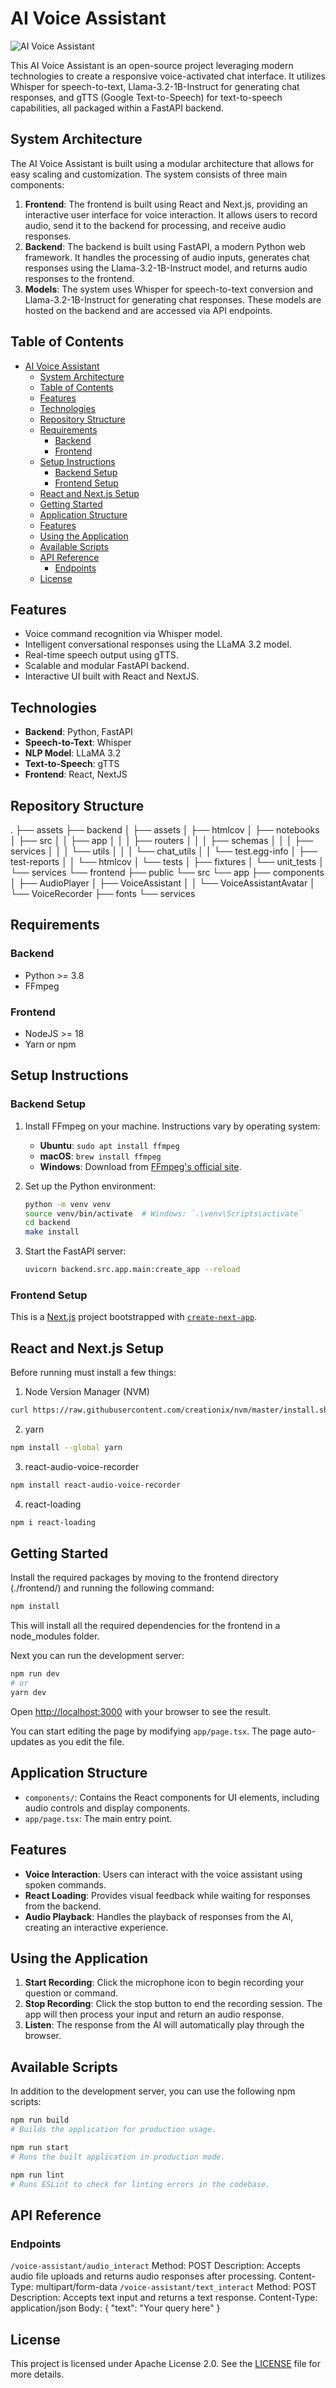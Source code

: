 # AI Voice Assistant

![AI Voice Assistant](assets/ai-voice-assistant.png)


This AI Voice Assistant is an open-source project leveraging modern technologies to create a responsive voice-activated chat interface. It utilizes Whisper for speech-to-text, Llama-3.2-1B-Instruct for generating chat responses, and gTTS (Google Text-to-Speech) for text-to-speech capabilities, all packaged within a FastAPI backend.

## System Architecture
The AI Voice Assistant is built using a modular architecture that allows for easy scaling and customization. The system consists of three main components:

1. **Frontend**: The frontend is built using React and Next.js, providing an interactive user interface for voice interaction. It allows users to record audio, send it to the backend for processing, and receive audio responses.
2. **Backend**: The backend is built using FastAPI, a modern Python web framework. It handles the processing of audio inputs, generates chat responses using the Llama-3.2-1B-Instruct model, and returns audio responses to the frontend.
3. **Models**: The system uses Whisper for speech-to-text conversion and Llama-3.2-1B-Instruct for generating chat responses. These models are hosted on the backend and are accessed via API endpoints.



## Table of Contents

- [AI Voice Assistant](#ai-voice-assistant)
  - [System Architecture](#system-architecture)
  - [Table of Contents](#table-of-contents)
  - [Features](#features)
  - [Technologies](#technologies)
  - [Repository Structure](#repository-structure)
  - [Requirements](#requirements)
    - [Backend](#backend)
    - [Frontend](#frontend)
  - [Setup Instructions](#setup-instructions)
    - [Backend Setup](#backend-setup)
    - [Frontend Setup](#frontend-setup)
  - [React and Next.js Setup](#react-and-nextjs-setup)
  - [Getting Started](#getting-started)
  - [Application Structure](#application-structure)
  - [Features](#features-1)
  - [Using the Application](#using-the-application)
  - [Available Scripts](#available-scripts)
  - [API Reference](#api-reference)
    - [Endpoints](#endpoints)
  - [License](#license)

## Features

- Voice command recognition via Whisper model.
- Intelligent conversational responses using the LLaMA 3.2 model.
- Real-time speech output using gTTS.
- Scalable and modular FastAPI backend.
- Interactive UI built with React and NextJS.

## Technologies

- **Backend**: Python, FastAPI
- **Speech-to-Text**: Whisper
- **NLP Model**: LLaMA 3.2
- **Text-to-Speech**: gTTS
- **Frontend**: React, NextJS

## Repository Structure
.
├── assets
├── backend
│   ├── assets
│   ├── htmlcov
│   ├── notebooks
│   ├── src
│   │   ├── app
│   │   │   ├── routers
│   │   │   ├── schemas
│   │   │   ├── services
│   │   │   └── utils
│   │   │       └── chat_utils
│   │   └── test.egg-info
│   ├── test-reports
│   │   └── htmlcov
│   └── tests
│       ├── fixtures
│       └── unit_tests
│           └── services
└── frontend
    ├── public
    └── src
        └── app
            ├── components
            │   ├── AudioPlayer
            │   ├── VoiceAssistant
            │   │   └── VoiceAssistantAvatar
            │   └── VoiceRecorder
            ├── fonts
            └── services

## Requirements

### Backend

- Python >= 3.8
- FFmpeg

### Frontend

- NodeJS >= 18
- Yarn or npm

## Setup Instructions

### Backend Setup

1. Install FFmpeg on your machine. Instructions vary by operating system:
   - **Ubuntu**: `sudo apt install ffmpeg`
   - **macOS**: `brew install ffmpeg`
   - **Windows**: Download from [FFmpeg's official site](https://ffmpeg.org/download.html).

2. Set up the Python environment:
   ```bash
   python -m venv venv
   source venv/bin/activate  # Windows: `.\venv\Scripts\activate`
   cd backend
   make install
   ```

3. Start the FastAPI server:
   ```bash
   uvicorn backend.src.app.main:create_app --reload
   ```

### Frontend Setup
This is a [Next.js](https://nextjs.org) project bootstrapped with [`create-next-app`](https://nextjs.org/docs/app/api-reference/cli/create-next-app).

## React and Next.js Setup
Before running must install a few things:
1) Node Version Manager (NVM)
```bash
curl https://raw.githubusercontent.com/creationix/nvm/master/install.sh | bash
```
2) yarn
```bash
npm install --global yarn
```
3) react-audio-voice-recorder
```bash
npm install react-audio-voice-recorder
```
4) react-loading
```bash
npm i react-loading
```

## Getting Started
Install the required packages by moving to the frontend directory (./frontend/) and running the following command:
```bash
npm install
```
This will install all the required dependencies for the frontend in a node_modules folder.

Next you can run the development server:

```bash
npm run dev
# or
yarn dev
```

Open [http://localhost:3000](http://localhost:3000) with your browser to see the result.

You can start editing the page by modifying `app/page.tsx`. The page auto-updates as you edit the file.

## Application Structure

- `components/`: Contains the React components for UI elements, including audio controls and display components.
- `app/page.tsx`: The main entry point.

## Features

- **Voice Interaction**: Users can interact with the voice assistant using spoken commands.
- **React Loading**: Provides visual feedback while waiting for responses from the backend.
- **Audio Playback**: Handles the playback of responses from the AI, creating an interactive experience.

## Using the Application

1. **Start Recording**: Click the microphone icon to begin recording your question or command.
2. **Stop Recording**: Click the stop button to end the recording session. The app will then process your input and return an audio response.
3. **Listen**: The response from the AI will automatically play through the browser.

## Available Scripts

In addition to the development server, you can use the following npm scripts:

```bash
npm run build
# Builds the application for production usage.

npm run start
# Runs the built application in production mode.

npm run lint
# Runs ESLint to check for linting errors in the codebase.
```

## API Reference
### Endpoints
```/voice-assistant/audio_interact```
Method: POST
Description: Accepts audio file uploads and returns audio responses after processing.
Content-Type: multipart/form-data
```/voice-assistant/text_interact```
Method: POST
Description: Accepts text input and returns a text response.
Content-Type: application/json
Body: { "text": "Your query here" }

## License
This project is licensed under Apache License 2.0. See the [LICENSE](LICENSE) file for more details.
